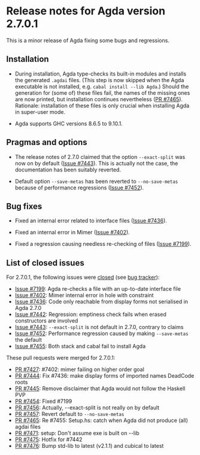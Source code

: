 Release notes for Agda version 2.7.0.1
======================================

This is a minor release of Agda fixing some bugs and regressions.

Installation
------------

* During installation, Agda type-checks its built-in modules and installs the generated `.agdai` files.
  (This step is now skipped when the Agda executable is not installed, e.g. `cabal install --lib Agda`.)
  Should the generation for (some of) these files fail, the names of the missing ones are now printed,
  but installation continues nevertheless ([PR #7465](https://github.com/agda/agda/pull/7465)).
  Rationale: installation of these files is only crucial when installing Agda in super-user mode.

* Agda supports GHC versions 8.6.5 to 9.10.1.

Pragmas and options
-------------------

* The release notes of 2.7.0 claimed that the option `--exact-split` was now on by default
  ([Issue #7443](https://github.com/agda/agda/issues/7443)).
  This is actually not the case, the documentation has been suitably reverted.

* Default option `--save-metas` has been reverted to `--no-save-metas` because of performance regressions
  ([Issue #7452](https://github.com/agda/agda/issues/7452)).

Bug fixes
---------

* Fixed an internal error related to interface files
  ([Issue #7436](https://github.com/agda/agda/issues/7436)).

* Fixed an internal error in Mimer
  ([Issue #7402](https://github.com/agda/agda/issues/7402)).

* Fixed a regression causing needless re-checking of files
  ([Issue #7199](https://github.com/agda/agda/issues/7199)).

List of closed issues
---------------------

For 2.7.0.1, the following issues were
[closed](https://github.com/agda/agda/issues?q=is%3Aissue+milestone%3A2.7.0.1+is%3Aclosed)
(see [bug tracker](https://github.com/agda/agda/issues)):

- [Issue #7199](https://github.com/agda/agda/issues/7199): Agda re-checks a file with an up-to-date interface file
- [Issue #7402](https://github.com/agda/agda/issues/7402): Mimer internal error in hole with constraint
- [Issue #7436](https://github.com/agda/agda/issues/7436): Code only reachable from display forms not serialised in Agda 2.7.0
- [Issue #7442](https://github.com/agda/agda/issues/7442): Regression: emptiness check fails when erased constructors are involved
- [Issue #7443](https://github.com/agda/agda/issues/7443): `--exact-split` is not default in 2.7.0, contrary to claims
- [Issue #7452](https://github.com/agda/agda/issues/7452): Performance regression caused by making `--save-metas` the default
- [Issue #7455](https://github.com/agda/agda/issues/7455): Both stack and cabal fail to install Agda

These pull requests were merged for 2.7.0.1:

- [PR #7427](https://github.com/agda/agda/issues/7427): #7402: mimer failing on higher order goal
- [PR #7444](https://github.com/agda/agda/issues/7444): Fix #7436: make display forms of imported names DeadCode roots
- [PR #7445](https://github.com/agda/agda/issues/7445): Remove disclaimer that Agda would not follow the Haskell PVP
- [PR #7454](https://github.com/agda/agda/issues/7454): Fixed #7199
- [PR #7456](https://github.com/agda/agda/issues/7456): Actually, --exact-split is not really on by default
- [PR #7457](https://github.com/agda/agda/issues/7457): Revert default to `--no-save-metas`
- [PR #7465](https://github.com/agda/agda/issues/7465): Re #7455: Setup.hs: catch when Agda did not produce (all) agdai files
- [PR #7471](https://github.com/agda/agda/issues/7471): setup: Don't assume exe is built on --lib
- [PR #7475](https://github.com/agda/agda/issues/7475): Hotfix for #7442
- [PR #7476](https://github.com/agda/agda/issues/7476): Bump std-lib to latest (v2.1.1) and cubical to latest
